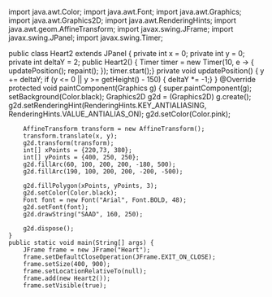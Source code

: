 import java.awt.Color;
import java.awt.Font;
import java.awt.Graphics;
import java.awt.Graphics2D;
import java.awt.RenderingHints;
import java.awt.geom.AffineTransform;
import javax.swing.JFrame;
import javax.swing.JPanel;
import javax.swing.Timer;

public class Heart2 extends JPanel {
    private int x = 0;
    private int y = 0;
     private int deltaY = 2;
    public Heart2() {
        Timer timer = new Timer(10, e -> {
            updatePosition();
            repaint(); });
        timer.start();}
    private void updatePosition() {
        y += deltaY;
        if (y <= 0 || y >= getHeight() - 150) {
            deltaY *= -1;} } 
    @Override
    protected void paintComponent(Graphics g) {
        super.paintComponent(g);
       setBackground(Color.black);
        Graphics2D g2d = (Graphics2D) g.create();
        g2d.setRenderingHint(RenderingHints.KEY_ANTIALIASING, RenderingHints.VALUE_ANTIALIAS_ON);
        g2d.setColor(Color.pink);

        AffineTransform transform = new AffineTransform();
        transform.translate(x, y);
        g2d.transform(transform);
        int[] xPoints = {220,73, 380};
        int[] yPoints = {400, 250, 250};
        g2d.fillArc(60, 100, 200, 200, -180, 500);
        g2d.fillArc(190, 100, 200, 200, -200, -500);
        
        g2d.fillPolygon(xPoints, yPoints, 3);
        g2d.setColor(Color.black);
        Font font = new Font("Arial", Font.BOLD, 48);
        g2d.setFont(font);
        g2d.drawString("SAAD", 160, 250);

        g2d.dispose();
    }
    public static void main(String[] args) {
        JFrame frame = new JFrame("Heart");
        frame.setDefaultCloseOperation(JFrame.EXIT_ON_CLOSE);
        frame.setSize(400, 900);
        frame.setLocationRelativeTo(null);
        frame.add(new Heart2());
        frame.setVisible(true);
